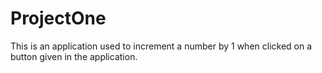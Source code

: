 # ProjectOne
This is an application used to increment a number by 1 when clicked on a button given in the application.
